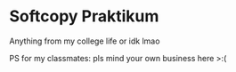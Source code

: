 # Softcopy Praktikum
Anything from my college life or idk lmao

PS for my classmates: pls mind your own business here >:(
